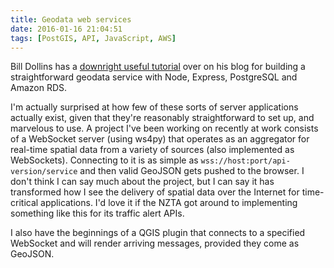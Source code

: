 ```yaml
---
title: Geodata web services
date: 2016-01-16 21:04:51
tags: [PostGIS, API, JavaScript, AWS]
---
```


Bill Dollins has a [downright useful tutorial](http://blog.geomusings.com/2013/12/11/building-a-simple-geodata-service-with-node-and-amazon-rds/) over on his blog for building a straightforward geodata service with Node, Express, PostgreSQL and Amazon RDS.

I'm actually surprised at how few of these sorts of server applications actually exist, given that they're reasonably straightforward to set up, and marvelous to use. A project I've been working on recently at work consists of a WebSocket server (using ws4py) that operates as an aggregator for real-time spatial data from a variety of sources (also implemented as WebSockets). Connecting to it is as simple as `wss://host:port/api-version/service` and then valid GeoJSON gets pushed to the browser. I don't think I can say much about the project, but I can say it has transformed how I see the delivery of spatial data over the Internet for time-critical applications. I'd love it if the NZTA got around to implementing something like this for its traffic alert APIs.

I also have the beginnings of a QGIS plugin that connects to a specified WebSocket and will render arriving messages, provided they come as GeoJSON.
